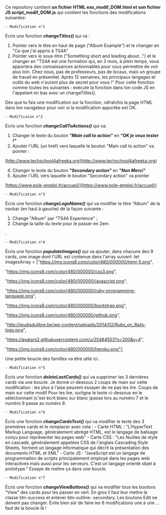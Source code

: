 Ce repository contient **un fichier HTML exo_modif_DOM.html et son fichier JS script_modif_DOM.js** qui contient les fonctions des modifications suivantes:

	- Modification n°1
Écris une fonction ***changeTitles()*** qui va :
1. Pointer vers le titre en haut de page ("Album Example") et le changer en "Ce que j'ai appris à
TS4A"
2. Pointer vers le sous-titre ("Something short and leading about…") et le changer en "TS4A est
une formation qui, en 3 mois, à plein temps, vous apportera des connaissances actionnables
pour vous permettre de voir plus loin. Chez nous, pas de professeurs, pas de locaux, mais un
groupe de travail en présentiel. Après 12 semaines, les principaux langages et outils du web
n'auront plus de secret pour vous !"
Pour cette fonction comme toutes les suivantes : exécute la fonction dans ton code JS en
l'appelant en bas avec un changeTitles().

Dès que tu fais une modification sur la fonction, rafraîchis la page HTML dans ton navigateur pour voir si la modification apportée est OK.


	- Modificaion n°2
Écris une fonction ***changeCallToActions()*** qui va:
1. Changer le texte du bouton ***"Main call to action"*** en ***"OK je veux tester !"***
2. Ajouter l'URL (un href) vers laquelle le bouton "Main call to action" va pointer :
   
[http://www.techschool4afreeka.org](http://www.techschool4afreeka.org)

4. Changer le texte du bouton ***"Secondary action"*** en ***"Non Merci"***
5. Ajouter l'URL vers laquelle le bouton "Secondary action" va pointer

[https://www.pole-emploi.fr/accueil/](https://www.pole-emploi.fr/accueil/)

	- Modification n°3
Écris une fonction ***changeLogoName()*** qui va modifier le titre "Album" de la navbar (en haut
à gauche) de la façon suivante :
1. Change "Album" par "TS4A Experience" ;
2. Change la taille du texte pour le passer en 2em.

.

	- Modification n°4

Écris une fonction ***populateImages()*** qui va ajouter, dans chacune des 9 cards, une image dont
l'URL est contenue dans l'array suivant :let imagesArray = ["https://img.icons8.com/color/480/000000/html-5.png",

"https://img.icons8.com/color/480/000000/css3.png",

"https://img.icons8.com/color/480/000000/javascript.png",

"https://img.icons8.com/color/480/000000/ruby-programming-language.png",

"https://img.icons8.com/color/480/000000/bootstrap.png",

"https://img.icons8.com/color/480/000000/github.png",

"http://jeudisdulibre.be/wp-content/uploads/2014/02/Ruby_on_Rails-logo.png", 

"https://avatars2.githubusercontent.com/u/25484553?s=200&v=4",

"https://img.icons8.com/color/480/000000/heroku.png"];

Une petite boucle des familles va être utile ici.

	- Modification n°5
Écris une fonction ***deleteLastCards()*** qui va supprimer les 3 dernières cards via une boucle. Je
donne ci-dessous 2 coups de main sur cette modification : les plus à l'aise peuvent essayer de
ne pas les lire.
Coups de main sur cette modif
Pour les lire, surligne le texte ci-dessous en le sélectionnant (c'est écrit blanc sur blanc )passe
lors au numéro 7 et le numéro 9 passe au numéro 8.

	- Modification n°6
Écris une fonction ***changeCardsText()*** qui va modifier le texte des 3 premières cards et le
remplacer avec cela :
	- Carte HTML : "L’HyperText Markup Language, généralement abrégé HTML, est le langage de
balisage conçu pour représenter les pages web"
	- Carte CSS : "Les feuilles de style en cascade, généralement appelées CSS de l'anglais
Cascading Style Sheets, forment un langage informatique qui décrit la présentation des
documents HTML et XML"
	- Carte JS : "JavaScript est un langage de programmation de scripts principalement employé
dans les pages web interactives mais aussi pour les serveurs. C'est un langage orienté objet à
prototype."
Essaye de mettre ça dans une boucle.

	- Modification n°7
Écris une fonction ***changeViewButtons()*** qui va modifier tous les boutons "View" des cards
pour les passer en vert. En gros il faut leur mettre la classe btn-success et enlever btn-outline-
secondary. Les boutons Edit ne doivent pas changer. Évite bien sûr de faire les 6
modifications une à une ... faut de la boucle là !
